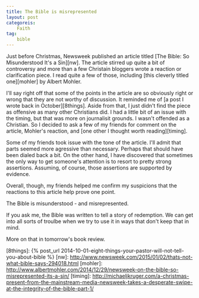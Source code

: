 ```yaml
---
title: The Bible is misrepresented
layout: post
categoreis:
    Faith
tag:
    bible
---
```

Just before Christmas, Newsweek published an article titled [The Bible: So Misunderstood It's a Sin][nw]. The article stirred up quite a bit of controversy and more than a few Christain bloggers wrote a reaction or clarification piece. I read quite a few of those, including [this cleverly titled one][mohler] by Albert Mohler.

I'll say right off that some of the points in the article are so obviously right or wrong that they are not worthy of discussion. It reminded me of [a post I wrote back in October][8things]. Aside from that, I just didn't find the piece as offensive as many other Christians did. I had a little bit of an issue with the timing, but that was more on journalisit grounds. I wasn't offended as a Christian. So I decided to ask a few of my friends for comment on the article, Mohler's reaction, and [one other I thought worth reading][timing]. 

Some of my friends took issue with the tone of the article. I'll admit that parts seemed more agressive than necessary. Perhaps that should have been dialed back a bit. On the other hand, I have discovered that sometimes the only way to get someone's attention is to resort to pretty strong assertions. Assuming, of course, those assertions are supported by evidence.

Overall, though, my friends helped me confirm my suspicions that the reactions to this article help prove one point. 

The Bible is misunderstood - and misrepresented.

If you ask me, the Bible was written to tell a story of redemption. We can get into all sorts of troulbe when we try to use it in ways that don't keep that in mind.

More on that in tomorrow's book review.

[8things]: {% post_url 2014-10-01-eight-things-your-pastor-will-not-tell-you-about-bible %}
[nw]: http://www.newsweek.com/2015/01/02/thats-not-what-bible-says-294018.html
[mohler]: http://www.albertmohler.com/2014/12/29/newsweek-on-the-bible-so-misrepresented-its-a-sin/
[timing]: http://michaeljkruger.com/a-christmas-present-from-the-mainstream-media-newsweek-takes-a-desperate-swipe-at-the-integrity-of-the-bible-part-1/
